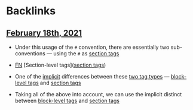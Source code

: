 
# Backlinks
## [February 18th, 2021](<February 18th, 2021.md>)
- Under this usage of the `#` convention, there are essentially two sub-conventions — using the `#` as [section tags](<section tags.md>)

- [FN](<FN.md>) [Section-level tags]([section tags](<section tags.md>))

- One of the [implicit](<implicit.md>) differences between these [two tag types](((loZtX8kki))) — [block-level tags](<block-level tags.md>) and [section tags](<section tags.md>)

- Taking all of the above into account, we can use the implicit distinct between [block-level tags](<block-level tags.md>) and [section tags](<section tags.md>)

